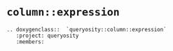 # `column::expression`

```{eval-rst}
.. doxygenclass::  `queryosity::column::expression`
   :project: queryosity
   :members:
```